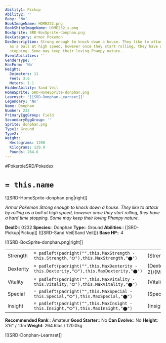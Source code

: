 ```yaml
---
Ability1: Pickup
Ability2: ''
Baby: 'No'
BookImageName: HOME232.png
BookShinyImageName: HOME232_s.png
BoxSprite: SRD-BoxSprite-donphan.png
DexCategory: Armor Pokemon
DexDescription: Strong enough to knock down a house. They like to attack by rolling
  as a ball at high speed, however once they start rolling, they have a hard time
  stopping. Some may keep their loving Phanpy nature.
EventAbilities: ''
GenderType: ''
HasForm: 'No'
Height:
  Deimeters: 11
  Feet: 3.6
  Meters: 1.1
HiddenAbility: Sand Veil
HomeSprite: SRD-HomeSprite-donphan.png
Learnset: '[[SRD-Donphan-Learnset]]'
Legendary: 'No'
Name: Donphan
Number: 232
PrimaryEggGroup: Field
SecondaryEggGroup: ''
Sprite: donphan.png
Type1: Ground
Type2: ''
Weight:
  Hectograms: 1200
  Kilograms: 120.0
  Pounds: 264.6
---
```


#PokeroleSRD/Pokedex

# `= this.name`

![[SRD-HomeSprite-donphan.png|right]]

*Armor Pokemon*
*Strong enough to knock down a house. They like to attack by rolling as a ball at high speed, however once they start rolling, they have a hard time stopping. Some may keep their loving Phanpy nature.*

**DexID**:: 0232
**Species**:: Donphan
**Type**:: Ground
**Abilities**:: [[SRD-Pickup|Pickup]] ([[SRD-Sand Veil|Sand Veil]])
**Base HP**:: 4

![[SRD-BoxSprite-donphan.png|right]]

|           |                                                                                        |                                          |
| --------- | -------------------------------------------------------------------------------------- | ---------------------------------------- |
| Strength  | `= padleft(padright("",this.MaxStrength - this.Strength,"⭘"),this.MaxStrength,"⬤")`    | (Strength::3)/(MaxStrength::7)   |
| Dexterity | `= padleft(padright("",this.MaxDexterity - this.Dexterity,"⭘"),this.MaxDexterity,"⬤")` | (Dexterity:: 2)/(MaxDexterity::4) |
| Vitality  | `= padleft(padright("",this.MaxVitality - this.Vitality,"⭘"),this.MaxVitality,"⬤")`    | (Vitality::3)/(MaxVitality::6)   |
| Special   | `= padleft(padright("",this.MaxSpecial - this.Special,"⭘"),this.MaxSpecial,"⬤")`       | (Special::2)/(MaxSpecial::4)     |
| Insight   | `= padleft(padright("",this.MaxInsight - this.Insight,"⭘"),this.MaxInsight,"⬤")`       | (Insight::2)/(MaxInsight::4)     |

**Recommended Rank**:: Amateur
**Good Starter**:: No
**Can Evolve**:: No
**Height**: 3'6" / 1.1m
**Weight**: 264.6lbs / 120.0kg

![[SRD-Donphan-Learnset]]